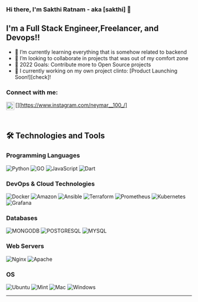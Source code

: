 ### Hi there, I'm Sakthi Ratnam - aka [sakthi] 👋

## I'm a Full Stack Engineer,Freelancer, and Devops!!

- 🌱 I’m currently learning everything that is somehow related to backend 
- 👯 I’m looking to collaborate in projects that was out of my comfort zone
- 🥅 2022 Goals: Contribute more to Open Source projects
- 🔭 I currently working on my own project clinto: [Product Launching Soon!][check]!

### Connect with me:


[<img align="left" alt="sakthi | Instagram" width="22px" src="https://cdn.jsdelivr.net/npm/simple-icons@v3/icons/instagram.svg" />][https://www.instagram.com/neymar__100_/]

<br />

## 🛠️ Technologies and Tools

### Programming Languages
<p>
    <img alt="Python" src="https://img.shields.io/badge/python-3670A0?style=for-the-badge&logo=python&logoColor=ffdd54" /> 
    <img alt="GO" src="https://img.shields.io/badge/Go-00ADD8?style=for-the-badge&logo=go&logoColor=white" /> 
    <img alt="JavaScript" src="https://img.shields.io/badge/JavaScript-323330?style=for-the-badge&logo=javascript&logoColor=F7DF1E" /> 
    <img alt="Dart" src="https://img.shields.io/badge/Dart-0175C2?style=for-the-badge&logo=dart&logoColor=white" /> 

</p>

### DevOps & Cloud Technologies
<p>
  <img alt="Docker" src="https://img.shields.io/badge/docker-%230db7ed.svg?style=for-the-badge&logo=docker&logoColor=white" />
  <img alt="Amazon" src="https://img.shields.io/badge/Amazon_AWS-232F3E?style=for-the-badge&logo=amazon-aws&logoColor=white" />
  <img alt="Ansible" src="https://img.shields.io/badge/ansible-%231A1918.svg?style=for-the-badge&logo=ansible&logoColor=white" />
  <img alt="Terraform" src="https://img.shields.io/badge/terraform-%235835CC.svg?style=for-the-badge&logo=terraform&logoColor=white" />
  <img alt="Prometheus" src="https://img.shields.io/badge/-Prometheus-E6522C?style=flat&logo=prometheus&logoColor=white" />
  <img alt="Kubernetes" src="https://img.shields.io/badge/kubernetes-%23326ce5.svg?style=for-the-badge&logo=kubernetes&logoColor=white" />
  <img alt="Grafana" src="https://img.shields.io/badge/-Grafana-F46800?style=flat&logo=grafana&logoColor=white" />
</p>



### Databases
<p>
    <img alt="MONGODB" src="https://img.shields.io/badge/MongoDB-4EA94B?style=for-the-badge&logo=mongodb&logoColor=white" /> 
    <img alt="POSTGRESQL" src="https://img.shields.io/badge/PostgreSQL-316192?style=for-the-badge&logo=postgresql&logoColor=white" /> 
    <img alt="MYSQL" src="https://img.shields.io/badge/MySQL-00000F?style=for-the-badge&logo=mysql&logoColor=white" /> 

</p>

### Web Servers
<p>
  <img alt="Nginx" src="https://img.shields.io/badge/nginx-%23009639.svg?style=for-the-badge&logo=nginx&logoColor=white" />
  <img alt="Apache" src="https://img.shields.io/badge/apache-%23D42029.svg?style=for-the-badge&logo=apache&logoColor=white" /> 
  
</p>

### OS
<p>
    <img alt="Ubuntu" src="https://img.shields.io/badge/Ubuntu-E95420?style=for-the-badge&logo=ubuntu&logoColor=white" /> 
    <img alt="Mint" src="https://img.shields.io/badge/Linux%20Mint-87CF3E?style=for-the-badge&logo=Linux%20Mint&logoColor=white" /> 
    <img alt="Mac" src="https://img.shields.io/badge/mac%20os-000000?style=for-the-badge&logo=macos&logoColor=F0F0F0" /> 
    <img alt="Windows" src="https://img.shields.io/badge/Windows-0078D6?style=for-the-badge&logo=windows&logoColor=white" /> 

</p>

---

<!-- <details>
  <summary>:zap: Recent GitHub Activity</summary>
  
<!--START_SECTION:activity-->
<!-- 1. 🗣 Commented on [#2](https://github.com/codeSTACKr/portfolio-sass/issues/2) in [codeSTACKr/portfolio-sass](https://github.com/codeSTACKr/portfolio-sass)
2. ❗️ Closed issue [#2](https://github.com/codeSTACKr/portfolio-sass/issues/2) in [codeSTACKr/portfolio-sass](https://github.com/codeSTACKr/portfolio-sass)
3. ❌ Closed PR [#11](https://github.com/codeSTACKr/free-developer-resources/pull/11) in [codeSTACKr/free-developer-resources](https://github.com/codeSTACKr/free-developer-resources)
4. 🗣 Commented on [#11](https://github.com/codeSTACKr/free-developer-resources/issues/11) in [codeSTACKr/free-developer-resources](https://github.com/codeSTACKr/free-developer-resources)
5. 🎉 Merged PR [#10](https://github.com/codeSTACKr/free-developer-resources/pull/10) in [codeSTACKr/free-developer-resources](https://github.com/codeSTACKr/free-developer-resources) -->
<!--END_SECTION:activity-->

<!-- </details>

<details>
  <summary>:zap: GitHub Stats</summary>

  <img align="left" alt="codeSTACKr's GitHub Stats" src="https://github-readme-stats.codestackr.vercel.app/api?username=codeSTACKr&show_icons=true&hide_border=true" /> -->

<!-- </details> -->

<!-- [website]: https://codeSTACKr.com
[course]: http://vsCodeHero.com
[twitter]: https://twitter.com/codeSTACKr
[youtube]: https://youtube.com/codeSTACKr
[instagram]: https://instagram.com/codeSTACKr
[

in]: https://linkedin.com/in/codeSTACKr
[webdevplaylist]: https://www.youtube.com/playlist?list=PLkwxH9e_vrAJ0WbEsFA9W3I1W-g_BTsbt
[jsplaylist]: https://www.youtube.com/playlist?list=PLkwxH9e_vrALRJKu7wfXby3MKeflhTu6B
[cssplaylist]: https://www.youtube.com/playlist?list=PLkwxH9e_vrALSdvZuEh6gqQdmDoDIoqz4
[reactplaylist]: https://www.youtube.com/playlist?list=PLkwxH9e_vrAK4TdffpxKY3QGyHCpxFcQ0 -->
